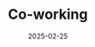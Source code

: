 ---
title: Co-working
date: 2025-02-25
time: 11AM - 6PM
link: "../events/coworking"
calendarOnly: true
---